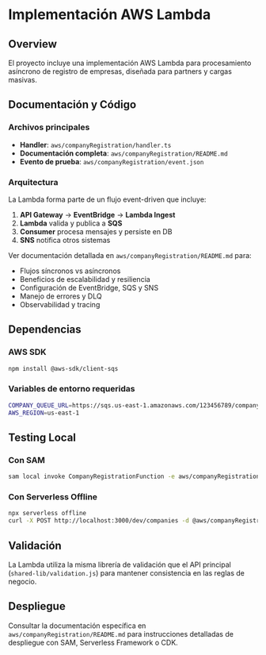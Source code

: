 # Implementación AWS Lambda

## Overview

El proyecto incluye una implementación AWS Lambda para procesamiento asíncrono de registro de empresas, diseñada para partners y cargas masivas.

## Documentación y Código

### Archivos principales
- **Handler**: `aws/companyRegistration/handler.ts`
- **Documentación completa**: `aws/companyRegistration/README.md`
- **Evento de prueba**: `aws/companyRegistration/event.json`

### Arquitectura

La Lambda forma parte de un flujo event-driven que incluye:

1. **API Gateway** → **EventBridge** → **Lambda Ingest**
2. **Lambda** valida y publica a **SQS**
3. **Consumer** procesa mensajes y persiste en DB
4. **SNS** notifica otros sistemas

Ver documentación detallada en `aws/companyRegistration/README.md` para:
- Flujos síncronos vs asíncronos
- Beneficios de escalabilidad y resiliencia
- Configuración de EventBridge, SQS y SNS
- Manejo de errores y DLQ
- Observabilidad y tracing

## Dependencias

### AWS SDK
```bash
npm install @aws-sdk/client-sqs
```

### Variables de entorno requeridas
```bash
COMPANY_QUEUE_URL=https://sqs.us-east-1.amazonaws.com/123456789/company-queue
AWS_REGION=us-east-1
```

## Testing Local

### Con SAM
```bash
sam local invoke CompanyRegistrationFunction -e aws/companyRegistration/event.json
```

### Con Serverless Offline
```bash
npx serverless offline
curl -X POST http://localhost:3000/dev/companies -d @aws/companyRegistration/event.json
```

## Validación

La Lambda utiliza la misma librería de validación que el API principal (`shared-lib/validation.js`) para mantener consistencia en las reglas de negocio.

## Despliegue

Consultar la documentación específica en `aws/companyRegistration/README.md` para instrucciones detalladas de despliegue con SAM, Serverless Framework o CDK.
